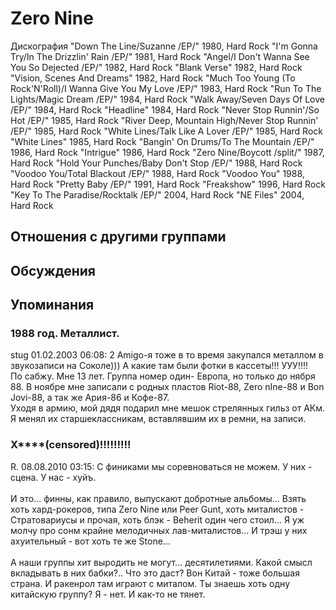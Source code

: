 # Zero Nine

Дискография
"Down The Line/Suzanne /EP/" 1980, Hard Rock
"I'm Gonna Try/In The Drizzlin' Rain /EP/" 1981, Hard Rock
"Angel/I Don't Wanna See You So Dejected /EP/" 1982, Hard Rock
"Blank Verse" 1982, Hard Rock
"Vision, Scenes And Dreams" 1982, Hard Rock
"Much Too Young (To Rock'N'Roll)/I Wanna Give You My Love /EP/" 1983, Hard Rock
"Run To The Lights/Magic Dream /EP/" 1984, Hard Rock
"Walk Away/Seven Days Of Love /EP/" 1984, Hard Rock
"Headline" 1984, Hard Rock
"Never Stop Runnin'/So Hot /EP/" 1985, Hard Rock
"River Deep, Mountain High/Never Stop Runnin' /EP/" 1985, Hard Rock
"White Lines/Talk Like A Lover /EP/" 1985, Hard Rock
"White Lines" 1985, Hard Rock
"Bangin' On Drums/To The Mountain /EP/" 1986, Hard Rock
"Intrigue" 1986, Hard Rock
"Zero Nine/Boycott /split/" 1987, Hard Rock
"Hold Your Punches/Baby Don't Stop /EP/" 1988, Hard Rock
"Voodoo You/Total Blackout /EP/" 1988, Hard Rock
"Voodoo You" 1988, Hard Rock
"Pretty Baby /EP/" 1991, Hard Rock
"Freakshow" 1996, Hard Rock
"Key To The Paradise/Rocktalk /EP/" 2004, Hard Rock
"NE Files" 2004, Hard Rock

## Отношения с другими группами


## Обсуждения


## Упоминания

### 1988 год. Металлист.

stug 01.02.2003 06:08:
2 Amigo-я тоже в то время закупался металлом в звукозаписи на Соколе))) А какие там были фотки в кассеты!!! УУУ!!!!<BR>По сабжу. Мне 13 лет. Группа номер один- Европа, но только до нября 88. В ноябре мне записали с родных пластов Riot-88, Zero nIne-88 и Bon Jovi-88, а так же Ария-86 и Кофе-87. <BR>Уходя в армию, мой дядя подарил мне мешок стрелянных гильз от АКм. Я менял их старшеклассникам, вставлявшим их в ремни, на записи.

### Х****(censored)!!!!!!!!!

R. 08.08.2010 03:15:
С финиками мы соревноваться не можем. У них - сцена. У нас - хуйъ. <BR><BR>И это... финны, как правило, выпускают добротные альбомы... Взять хоть хард-рокеров, типа Zero Nine или Peer Gunt, хоть миталистов - Стратовариусы и прочая, хоть блэк - Beherit один чего стоил... Я уж молчу про сонм крайне мелодичных лав-миталистов... И трэш у них ахуительный - вот хоть те же Stone... <BR><BR>А наши группы хит выродить не могут... десятилетиями. Какой смысл вкладывать в них бабки?.. Что это даст? Вон Китай - тоже большая страна. И ракенрол там играют с миталом. Ты знаешь хоть одну китайскую группу? Я - нет. И как-то не тянет.

